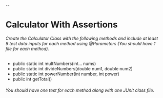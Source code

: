 --
# Calculator With Assertions
###### Create the Calculator Class with the following methods and include at least 6 test data inputs for each method using @Parameters (You should have 1 file for each method). 
* public static int multNumbers(int... nums)
* public static int divideNumbers(double num1, double num2)
* public static int powerNumber(int number, int power)
* public int getTotal()

###### You should have one test for each method along with one JUnit class file.
